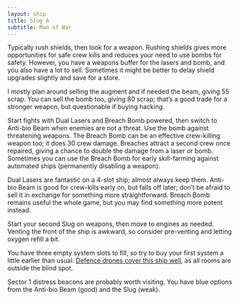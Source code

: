 ```yaml
---
layout: ship
title: Slug A
subtitle: Man of War
---
```

Typically rush shields, then look for a weapon. Rushing shields gives more opportunities for safe crew kills and reduces your need to use bombs for safety. However, you have a weapons buffer for the lasers and bomb, and you also have a lot to sell. Sometimes it might be better to delay shield upgrades slightly and save for a store.

I mostly plan around selling the augment and if needed the beam, giving 55 scrap. You can sell the bomb too, giving 80 scrap; that’s a good trade for a stronger weapon, but questionable if buying hacking.

Start fights with Dual Lasers and Breach Bomb powered, then switch to Anti-bio Beam when enemies are not a threat. Use the bomb against threatening weapons. The Breach Bomb can be an effective crew-killing weapon too; it does 30 crew damage. Breaches attract a second crew once repaired, giving a chance to double the damage from a laser or bomb. Sometimes you can use the Breach Bomb for early skill-farming against automated ships (permanently disabling a weapon).

Dual Lasers are fantastic on a 4-slot ship; almost always keep them. Anti-bio Beam is good for crew-kills early on, but falls off later; don’t be afraid to sell it in exchange for something more straightforward. Breach Bomb remains useful the whole game, but you may find something more potent instead.

Start your second Slug on weapons, then move to engines as needed. Venting the front of the ship is awkward, so consider pre-venting and letting oxygen refill a bit.

You have three empty system slots to fill, so try to buy your first system a little earlier than usual. [Defence drones cover this ship well](https://i.imgur.com/IQpdpCr.jpg), as all rooms are outside the blind spot.

Sector 1 distress beacons are probably worth visiting. You have blue options from the Anti-bio Beam (good) and the Slug (weak).